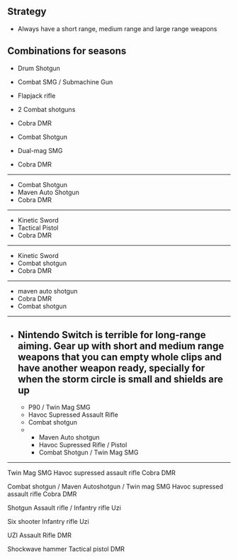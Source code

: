 ## Strategy

- Always have a short range, medium range and large range weapons

## Combinations for seasons

- Drum Shotgun
- Combat SMG / Submachine Gun
- Flapjack rifle

- 2 Combat shotguns
- Cobra DMR

- Combat Shotgun
- Dual-mag SMG
- Cobra DMR


---

- Combat Shotgun
- Maven Auto Shotgun 
- Cobra DMR
---

- Kinetic Sword
- Tactical Pistol
- Cobra DMR

---

- Kinetic Sword
- Combat shotgun
- Cobra DMR

---

- maven auto shotgun 
- Cobra DMR
- Combat shotgun 
---

- Nintendo Switch is terrible for long-range aiming. Gear up with short and medium range weapons that you can empty whole clips and have another weapon ready, specially for when the storm circle is small and shields are up
  - 
    - P90 / Twin Mag SMG
    - Havoc Supressed Assault Rifle
    - Combat shotgun
  - 
    - Maven Auto shotgun
    - Havoc Supressed Rifle / Pistol
    - Combat Shotgun / Twin Mag SMG

---

Twin Mag SMG
Havoc supressed assault rifle
Cobra DMR

Combat shotgun / Maven Autoshotgun / Twin mag SMG
Havoc supressed assault rifle
Cobra DMR

Shotgun
Assault rifle / Infantry rifle
Uzi

Six shooter
Infantry rifle
Uzi

UZI
Assault Rifle
DMR

Shockwave hammer
Tactical pistol
DMR
